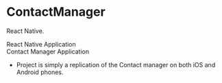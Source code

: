 # ContactManager
React Native.


React Native Application </br>
Contact Manager Application </br>
- Project is simply a replication of the Contact manager on both iOS and Android phones.
